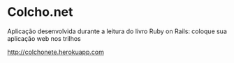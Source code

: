 Colcho.net
=========

Aplicação desenvolvida durante a leitura do livro Ruby on Rails: coloque sua aplicação web nos trilhos

http://colchonete.herokuapp.com
